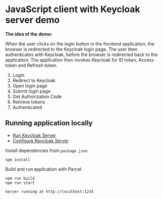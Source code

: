 # JavaScript client with Keycloak server demo

**The idea of the demo:**

When the user clicks on the login button in the frontend application, the browser is redirected to the Keycloak login page.
The user then authenticates with Keycloak, before the browser is redirected back to the application.
The application then invokes Keycloak for ID token, Access token and Refresh token.

1. Login
2. Redirect to Keycloak
3. Open login page
4. Submit login page
5. Get Authorization Code
6. Retrieve tokens
7. Authenticated

## Running application locally

* [Run Keycloak Server](./keycloak.md#run-keycloak-server-locally-on-docker)
* [Configure Keycloak Server](./keycloak.md#configure-keycloak)

Install dependencies from `package.json`
```shell
npm install
```

Build and run application with Parcel
```shell
npm run build
npm run start
```
    Server running at http://localhost:1234

